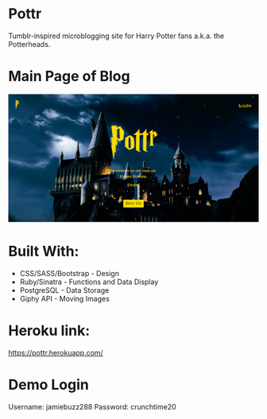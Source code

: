 # Pottr
Tumblr-inspired microblogging site for Harry Potter fans a.k.a. the Potterheads.

# Main Page of Blog
![alt text](https://github.com/jevargasv/Pottr/blob/master/Main%20Page.png)

# Built With:
- CSS/SASS/Bootstrap - Design
- Ruby/Sinatra - Functions and Data Display
- PostgreSQL - Data Storage
- Giphy API - Moving Images

# Heroku link:
https://pottr.herokuapp.com/

# Demo Login
Username: jamiebuzz288
Password: crunchtime20
